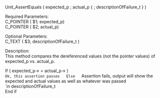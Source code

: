 ﻿Unit_AssertEquals ( expected_p ; actual_p { ; descriptionOfFailure_t } )    Required Parameters:  C_POINTER ( $1; expected_p)  C_POINTER ( $2; actual_p)    Optional Parameters:  C_TEXT ( $3; descriptionOfFailure_t )    Description:  This method compares the dereferenced values (not the pointer values) of expected_p vs. actual_p.    If ( expected_p-> = actual_p-> )      `Ok, this assertion passes  Else      `Assertion fails, output will show the expected and actual values as well as whatever was passed      `in descriptionOfFailure_t  End if